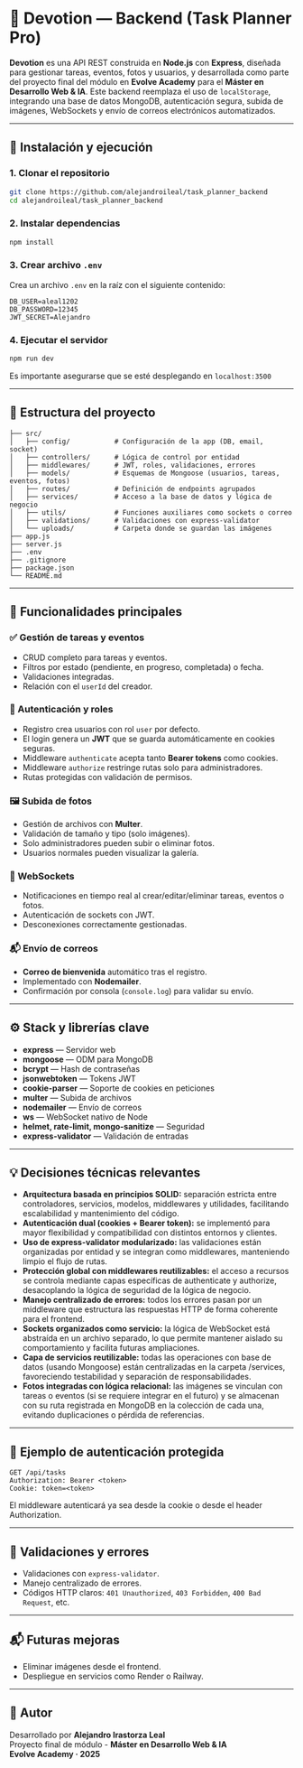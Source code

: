 # 🔧 Devotion — Backend (Task Planner Pro)

**Devotion** es una API REST construida en **Node.js** con **Express**, diseñada para gestionar tareas, eventos, fotos y usuarios, y desarrollada como parte del proyecto final del módulo en **Evolve Academy** para el **Máster en Desarrollo Web & IA**. Este backend reemplaza el uso de `localStorage`, integrando una base de datos MongoDB, autenticación segura, subida de imágenes, WebSockets y envío de correos electrónicos automatizados.

---

## 🚀 Instalación y ejecución

### 1. Clonar el repositorio

```bash
git clone https://github.com/alejandroileal/task_planner_backend
cd alejandroileal/task_planner_backend
```

### 2. Instalar dependencias

```bash
npm install
```

### 3. Crear archivo `.env`

Crea un archivo `.env` en la raíz con el siguiente contenido:

```
DB_USER=aleal1202
DB_PASSWORD=12345
JWT_SECRET=Alejandro
```

### 4. Ejecutar el servidor

```bash
npm run dev
```

Es importante asegurarse que se esté desplegando en `localhost:3500`

---

## 📁 Estructura del proyecto

```
├── src/
│   ├── config/           # Configuración de la app (DB, email, socket)
│   ├── controllers/      # Lógica de control por entidad
│   ├── middlewares/      # JWT, roles, validaciones, errores
│   ├── models/           # Esquemas de Mongoose (usuarios, tareas, eventos, fotos)
│   ├── routes/           # Definición de endpoints agrupados
│   ├── services/         # Acceso a la base de datos y lógica de negocio
│   ├── utils/            # Funciones auxiliares como sockets o correo
│   ├── validations/      # Validaciones con express-validator
│   └── uploads/          # Carpeta donde se guardan las imágenes
├── app.js
├── server.js
├── .env
├── .gitignore
├── package.json
└── README.md
```

---

## 🧠 Funcionalidades principales

### ✅ Gestión de tareas y eventos

- CRUD completo para tareas y eventos.
- Filtros por estado (pendiente, en progreso, completada) o fecha.
- Validaciones integradas.
- Relación con el `userId` del creador.

### 🔐 Autenticación y roles

- Registro crea usuarios con rol `user` por defecto.
- El login genera un **JWT** que se guarda automáticamente en cookies seguras.
- Middleware `authenticate` acepta tanto **Bearer tokens** como cookies.
- Middleware `authorize` restringe rutas solo para administradores.
- Rutas protegidas con validación de permisos.

### 🖼️ Subida de fotos

- Gestión de archivos con **Multer**.
- Validación de tamaño y tipo (solo imágenes).
- Solo administradores pueden subir o eliminar fotos.
- Usuarios normales pueden visualizar la galería.

### 📡 WebSockets

- Notificaciones en tiempo real al crear/editar/eliminar tareas, eventos o fotos.
- Autenticación de sockets con JWT.
- Desconexiones correctamente gestionadas.

### 📬 Envío de correos

- **Correo de bienvenida** automático tras el registro.
- Implementado con **Nodemailer**.
- Confirmación por consola (`console.log`) para validar su envío.

---

## ⚙️ Stack y librerías clave

- **express** — Servidor web
- **mongoose** — ODM para MongoDB
- **bcrypt** — Hash de contraseñas
- **jsonwebtoken** — Tokens JWT
- **cookie-parser** — Soporte de cookies en peticiones
- **multer** — Subida de archivos
- **nodemailer** — Envío de correos
- **ws** — WebSocket nativo de Node
- **helmet, rate-limit, mongo-sanitize** — Seguridad
- **express-validator** — Validación de entradas

---

## 💡 Decisiones técnicas relevantes

- **Arquitectura basada en principios SOLID:** separación estricta entre controladores, servicios, modelos, middlewares y utilidades, facilitando escalabilidad y mantenimiento del código.
- **Autenticación dual (cookies + Bearer token):** se implementó para mayor flexibilidad y compatibilidad con distintos entornos y clientes.
- **Uso de express-validator modularizado:** las validaciones están organizadas por entidad y se integran como middlewares, manteniendo limpio el flujo de rutas.
- **Protección global con middlewares reutilizables:** el acceso a recursos se controla mediante capas específicas de authenticate y authorize, desacoplando la lógica de seguridad de la lógica de negocio.
- **Manejo centralizado de errores:** todos los errores pasan por un middleware que estructura las respuestas HTTP de forma coherente para el frontend.
- **Sockets organizados como servicio:** la lógica de WebSocket está abstraída en un archivo separado, lo que permite mantener aislado su comportamiento y facilita futuras ampliaciones.
- **Capa de servicios reutilizable:** todas las operaciones con base de datos (usando Mongoose) están centralizadas en la carpeta /services, favoreciendo testabilidad y separación de responsabilidades.
- **Fotos integradas con lógica relacional:** las imágenes se vinculan con tareas o eventos (si se requiere integrar en el futuro) y se almacenan con su ruta registrada en MongoDB en la colección de cada una, evitando duplicaciones o pérdida de referencias.

---

## 📌 Ejemplo de autenticación protegida

```http
GET /api/tasks
Authorization: Bearer <token>
Cookie: token=<token>
```

El middleware autenticará ya sea desde la cookie o desde el header Authorization.

---

## 🧪 Validaciones y errores

- Validaciones con `express-validator`.
- Manejo centralizado de errores.
- Códigos HTTP claros: `401 Unauthorized`, `403 Forbidden`, `400 Bad Request`, etc.

---

## 📬 Futuras mejoras

- Eliminar imágenes desde el frontend.
- Despliegue en servicios como Render o Railway.

---

## 👤 Autor

Desarrollado por **Alejandro Irastorza Leal**  
Proyecto final de módulo - **Máster en Desarrollo Web & IA**  
**Evolve Academy · 2025**
